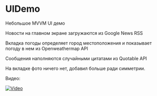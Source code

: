 # UIDemo

Небольшое MVVM UI демо

Новости на главном экране загружаются из Google News RSS

Вкладка погоды определяет город местоположения и показывает погоду в нем из Openweathermap API

Сообщения наполняются случайными цитатами из Quotable API

На вкладке фото ничего нет, добавил больше ради симметрии.

Видео:

[![Video](http://img.youtube.com/vi/Vinw559KHRo/maxresdefault.jpg)](http://www.youtube.com/watch?v=Vinw559KHRo "UIShowcase")
